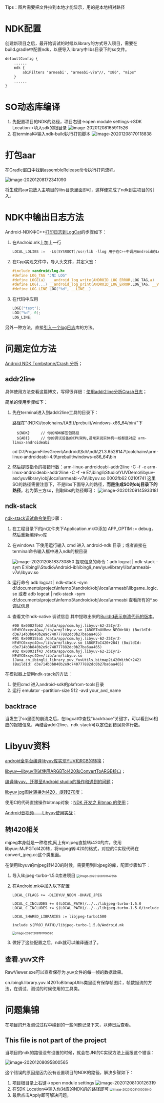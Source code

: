 Tips：图片需要把文件拉到本地才能显示，用的是本地相对路径

# NDK配置

创建新项目之后，最开始调试的时候以library的方式导入项目，需要在build.gradle中配置ndk，以便导入library中libs目录下的so文件。

```xml
defaultConfig {
	......
    ndk {
        abiFilters 'armeabi', "armeabi-v7a"//, "x86", "mips"
    }
	......
}
```



# SO动态库编译

1. 先配置项目的NDK的路径，项目右键→open module settings→SDK Location→填入sdk的根目录
   ![image-20201208165911526](readme/image/image-20201208165911526.png)
2. 在terminal中输入ndk-build执行打包脚本
   ![image-20201208170118838](readme/image/image-20201208170118838.png)



# 打包aar

在Gradle窗口中找到assembleRelease命令执行打包流程。

![image-20201208172341090](readme/image/image-20201208172341090.png)

将生成的aar包放入主项目的libs目录里面即可，这样便完成了ndk到主项目的引入。



# NDK中输出日志方法

Android-NDK中C++[打印日志到LogCat](http://www.linyibin.cn/2016/01/04/JNI-LogCat/)的步骤如下：

1. 在Android.mk上加上一行

   ```c
   LOCAL_LDLIBS :=  -L$(SYSROOT)/usr/lib -llog 用于在C++中调用Android的Log方法，打印日志到LogCat
   ```

2. 在Cpp实现文件中，导入头文件，并定义宏：

   ```c
   #include <android/log.h>
   #define LOG_TAG "JNI LOG"
   #define LOGE(a)  __android_log_write(ANDROID_LOG_ERROR,LOG_TAG,a)
   #define LOG(...) __android_log_print(ANDROID_LOG_ERROR,LOG_TAG, __VA_ARGS__)
   #define LOG_LINE LOG("%d", __LINE__)
   ```

3. 在代码中应用

   ```c
   LOGE("test");
   LOG("%d", 0);
   LOG_LINE;
   ```

另外一种方法，直接[引入一个log日志](https://blog.csdn.net/afei__/article/details/81429417)库的方法。



# 问题定位方法

[Android NDK Tombstone/Crash 分析](https://toutiao.io/posts/jflx6c/preview)；

## addr2line

具体使用方法查看这篇博文，写得很详细：[使用addr2line分析Crash日志](https://blog.csdn.net/Xiongjiayo/article/details/86514623)；

简单的使用步骤如下：

1. 先在terminal进入到addr2line工具的目录下：

   路径在"{NDK}/toolchains/{ABI}/prebuilt/windows-x86_64/bin/"下

   ```
     ${NDK}     // 你的NDK解压包路径
     ${ABI}     // 你的调试设备的CPU架构,通常来说实体机一般都是对应 arm-linux-androideabi
   ```

   cd D:\ProgamFilesGreen\Android\Sdk\ndk\21.3.6528147\toolchains\arm-linux-androideabi-4.9\prebuilt\windows-x86_64\bin

2. 然后提取指令的报错行数：arm-linux-androideabi-addr2line -C -f -e arm-linux-androideabi-addr2line -C -f -e E:\ibingli\Studio\YUVDemo\libyuv-asc\yuvlibrary\obj\local\armeabi-v7a\libyuv.so   0002fb62 0210f741
   这里SO的路径需要注意下，不是libs下面导入的路径，**而是生成SO时obj目录下的路径**，若为第三方so，则取libs的路径即可：
   ![image-20201209145933181](readme/image/image-20201209145933181.png)



## ndk-stack

[ndk-stack调试命令使用](https://blog.csdn.net/nico0423/article/details/11537609?utm_medium=distribute.pc_feed_404.none-task-blog-BlogCommendFromMachineLearnPai2-4.nonecase&depth_1-utm_source=distribute.pc_feed_404.none-task-blog-BlogCommendFromMachineLearnPai2-4.nonecas)步骤：

1. 在工程目录下的jni文件夹下Application.mk中添加 APP_OPTIM := debug，然后重新编译so库

2. 在windows 下使用运行输入 cmd 进入 android-ndk 目录；或者直接在terminal命令输入框中进入ndk的根目录

   ![image-20201208183730850](readme/image/image-20201208183730850.png)
   提取信息的命令：adb logcat | ndk-stack -sym E:\ibingli\Studio\Android-ibl\ibingli_new\yuvlibrary\libs\armeabi-v7a\libyuv.so

3. 运行命令 
   adb logcat | ndk-stack -sym d:\documents\project\inferno3\android\obj\local\armeabi\libgame_logic.so
   或者
   adb logcat | ndk-stack -sym d:\documents\project\inferno3\android\obj\local\armeabi
   查看所有的*.so调试信息 

4. 查看文件ndk-native 调试信息
   其中提取出来的[BuildId表示崩溃代码的版本](https://source.android.google.cn/devices/tech/debug/native-crash?hl=zh-cn#tombstones)。

   ```
   #00 0x0002fb62 /data/app/com.hyj.libyuv-62-Z5IyrZ-NFdYC0xxyc4Q==/lib/arm/libyuv.so (ABGRToUVRow_NEON+80) (BuildId: d3e714b3b840b2e9c740777882dc0b27ba6aa465)
   #01 0x000155a1 /data/app/com.hyj.libyuv-62-Z5IyrZ-NFdYC0xxyc4Q==/lib/arm/libyuv.so (ABGRToI420+284) (BuildId: d3e714b3b840b2e9c740777882dc0b27ba6aa465)
   #02 0x00031f43 /data/app/com.hyj.libyuv-62-Z5IyrZ-NFdYC0xxyc4Q==/lib/arm/libyuv.so (Java_cn_ibingli_library_yuv_YuvUtils_bitmap2i420WithC+242) (BuildId: d3e714b3b840b2e9c740777882dc0b27ba6aa465)
   ```

   

在模拟器上使用ndk-stack的方法：

1. 使用cmd 进入android-sdk的plafrom-tools目录
2. 运行 emulator -partition-size 512 -avd your_avd_name

## backtrace

当发生了so里面的崩溃之后，在logcat中查找“backtrace”关键字，可以看到so相应的报错信息，再结合addr2line、ndk-stack可以定位到错误具体行数。



# Libyuv资料

[android全平台编译libyuv库实现YUV和RGB的转换](https://blog.csdn.net/byhook/article/details/84475525?utm_medium=distribute.pc_aggpage_search_result.none-task-blog-2~all~first_rank_v2~rank_v28-6-84475525.nonecase&utm_term=libyuv%20rgb%E8%BD%ACi420&spm=1000.2123.3001.4430)；

[libyuv—libyuv测试使用ARGBToI420和ConvertToARGB接口](https://blog.csdn.net/XIAIBIANCHENG/article/details/73065646)；

[编译libyuv、迁移至Android studio的操作和遇到的问题](https://blog.csdn.net/silently_frog/article/details/98097888)；

[libyuv jpg图片转换为i420，旋转270度](https://www.jianshu.com/p/0d13851a383f)；

使用C的代码直接操作bitmap对象：[NDK 开发之 Bitmap 的使用](https://blog.csdn.net/afei__/article/details/81429417)；

[Android音视频——Libyuv使用实战](https://linqiarui.blog.csdn.net/article/details/101062704?utm_medium=distribute.pc_relevant.none-task-blog-BlogCommendFromMachineLearnPai2-4.control&depth_1-utm_source=distribute.pc_relevant.none-task-blog-BlogCommendFromMachineLearnPai2-4.control)；



## 转I420相关

mjpeg本身就是一种格式,网上有mjpeg直接转i420的库，使用libyuv::MJPGToI420转，将mjpeg转i420的格式，对应的C实现代码在convert_jpeg.cc这个类里面。

在使用libyuv的mjpeg转i420的时候，需要用到libjpeg的库，配置步骤如下：

1. 导入libjpeg-turbo-1.5.0库进项目
   <img src="readme/image/image-20201208191147556.png" alt="image-20201208191147556" style="zoom: 67%;" />

2. 在Android.mk中加入以下配置

   ```
   LOCAL_CFLAGS += -DLIBYUV_NEON -DHAVE_JPEG
   
   LOCAL_C_INCLUDES += $(LOCAL_PATH)/../../libjpeg-turbo-1.5.0
   LOCAL_C_INCLUDES += $(LOCAL_PATH)/../../libjpeg-turbo-1.5.0/include
   
   LOCAL_SHARED_LIBRARIES := libjpeg-turbo1500
   
   include $(PROJ_PATH)/libjpeg-turbo-1.5.0/Android.mk
   ```

   <img src="readme/image/image-20201208191706590.png" alt="image-20201208191706590" style="zoom:67%;" />

3. 做好了这些配置之后，ndk就可以编译通过了。

## 查看.yuv文件

RawViewer.exe可以查看保存为.yuv文件的每一帧的数据效果。

cn.ibingli.library.yuv.I420ToBitmapUtils类里面有保存帧图片，帧数据流的方法，在调试、测试的时候使用的工具类。



# 问题集锦

在项目的开发测试过程中碰到的一些问题记录下来，以待日后查看。

## This file is not part of the project

当项目的ndk的路径没有设置的时候，就会在JNI的C实现方法上面报这个错误：

<img src="readme/image/image-20201208095800565.png" alt="image-20201208095800565"  />

这个错误的原因是因为没有设置项目的NDK的路径，解决步骤如下：

1. 项目根目录上右键→open module settings
   ![image-20201208100126319](readme/image/image-20201208100126319.png)
2. 在SDK Location中输入你对应的NDK的的路径即可
   <img src="readme/image/image-20201208100305840.png" alt="image-20201208100305840" style="zoom:67%;" />
3. 最后点击Apply即可解决问题。